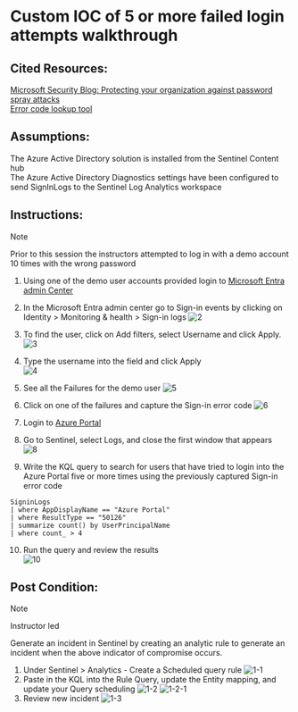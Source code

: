 # Custom IOC of 5 or more failed login attempts walkthrough

## Cited Resources:
[Microsoft Security Blog: Protecting your organization against password spray attacks](https://www.microsoft.com/en-us/security/blog/2020/04/23/protecting-organization-password-spray-attacks/) <br />
[Error code lookup tool](https://login.microsoftonline.com/error)

## Assumptions:

The Azure Active Directory solution is installed from the Sentinel Content hub <br />
The Azure Active Directory Diagnostics settings have been configured to send SignInLogs to the Sentinel Log Analytics workspace


## Instructions:

> [!NOTE]
> Prior to this session the instructors attempted to log in with a demo account 10 times with the wrong password
1. Using one of the demo user accounts provided login to [Microsoft Entra admin Center](https://entra.microsoft.com/)
2. In the Microsoft Entra admin center go to Sign-in events by clicking on Identity > Monitoring & health > Sign-in logs
![2](https://github.com/Tungsten66/Scenarios/assets/40893034/f5a75274-e60d-4779-8e58-1ad3080dba06)
3. To find the user, click on Add filters, select Username and click Apply.<br />
![3](https://github.com/Tungsten66/Scenarios/assets/40893034/d8b5ea9c-4eb1-4482-bb3f-cf10962640b8)
4. Type the username into the field and click Apply <br />
![4](https://github.com/Tungsten66/Scenarios/assets/40893034/4d41ced7-31d6-420b-aab4-837505a4a6bb)
5. See all the Failures for the demo user
![5](https://github.com/Tungsten66/Scenarios/assets/40893034/f2e7dfab-6f35-432c-9bef-39837d75ed16)
6. Click on one of the failures and capture the Sign-in error code
![6](https://github.com/Tungsten66/Scenarios/assets/40893034/4c83594c-5dab-44e0-bdc1-d80a66612388)
7. Login to [Azure Portal](https://portal.azure.com/)
8. Go to Sentinel, select Logs, and close the first window that appears  
![8](https://github.com/Tungsten66/Scenarios/assets/40893034/8c456be4-2deb-442b-9d1d-84ed3f5de4c6)

9. Write the KQL query to search for users that have tried to login into the Azure Portal five or more times using the previously captured Sign-in error code 
```console
SigninLogs
| where AppDisplayName == "Azure Portal"
| where ResultType == "50126"
| summarize count() by UserPrincipalName
| where count_ > 4
```
10. Run the query and review the results <br />
![10](https://github.com/Tungsten66/Scenarios/assets/40893034/d12eeb5f-2040-4288-b983-a94e572da576)



## Post Condition:

> [!NOTE]
> Instructor led

Generate an incident in Sentinel by creating an analytic rule to generate an incident when the above indicator of compromise occurs.

1. Under Sentinel > Analytics - Create a Scheduled query rule
![1-1](https://github.com/Tungsten66/Scenarios/assets/40893034/ceba4c78-491c-4cad-8080-4b469ce09e23)
2. Paste in the KQL into the Rule Query, update the Entity mapping, and update your Query scheduling
![1-2](https://github.com/Tungsten66/Scenarios/assets/40893034/a8622909-7bed-4237-83bd-2507249420a6)
![1-2-1](https://github.com/Tungsten66/Scenarios/assets/40893034/93bab63f-af0f-455f-bf22-f3591dfa9d0d)
3. Review new incident
![1-3](https://github.com/Tungsten66/Scenarios/assets/40893034/0a9f4e3c-6cdc-46ea-8393-6d2376db7ea7)

